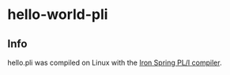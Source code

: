 # hello-world-pli

## Info
hello.pli was compiled on Linux with the [Iron Spring PL/I compiler](http://www.iron-spring.com/index.html).

